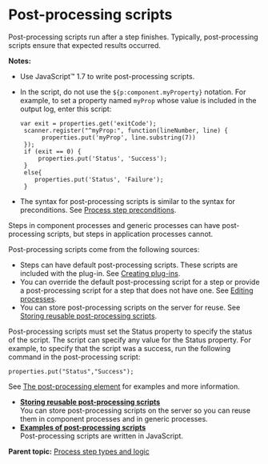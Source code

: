 # Post-processing scripts

Post-processing scripts run after a step finishes. Typically, post-processing scripts ensure that expected results occurred.

**Notes:** 

-   Use JavaScript™ 1.7 to write post-processing scripts.
-   In the script, do not use the `${p:component.myProperty}` notation. For example, to set a property named `myProp` whose value is included in the output log, enter this script:

    ```
    var exit = properties.get('exitCode');
     scanner.register("^myProp:", function(lineNumber, line) {     
          properties.put('myProp', line.substring(7))
     });
     if (exit == 0) {
         properties.put('Status', 'Success');
     }
     else{
        properties.put('Status', 'Failure');
     }
    ```

-   The syntax for post-processing scripts is similar to the syntax for preconditions. See [Process step preconditions](comp_process_step_precondition.md).

Steps in component processes and generic processes can have post-processing scripts, but steps in application processes cannot.

Post-processing scripts come from the following sources:

-   Steps can have default post-processing scripts. These scripts are included with the plug-in. See [Creating plug-ins](../../com.udeploy.reference.doc/topics/reference_plugins_create.md).
-   You can override the default post-processing script for a step or provide a post-processing script for a step that does not have one. See [Editing processes](comp_workflow_edit.md).
-   You can store post-processing scripts on the server for reuse. See [Storing reusable post-processing scripts](../../com.udeploy.admin.doc/topics/settings_postScripts.md).

Post-processing scripts must set the Status property to specify the status of the script. The script can specify any value for the Status property. For example, to specify that the script was a success, run the following command in the post-processing script:

```
properties.put("Status","Success");
```

See [The post-processing element](../../com.udeploy.reference.doc/topics/ref_create_postprocessing.md) for examples and more information.

-   **[Storing reusable post-processing scripts](../../com.udeploy.admin.doc/topics/settings_postScripts.md)**  
You can store post-processing scripts on the server so you can reuse them in component processes and in generic processes.
-   **[Examples of post-processing scripts](../topics/comp_postprocess_examples.md)**  
Post-processing scripts are written in JavaScript.

**Parent topic:** [Process step types and logic](../topics/process_steps.md)

